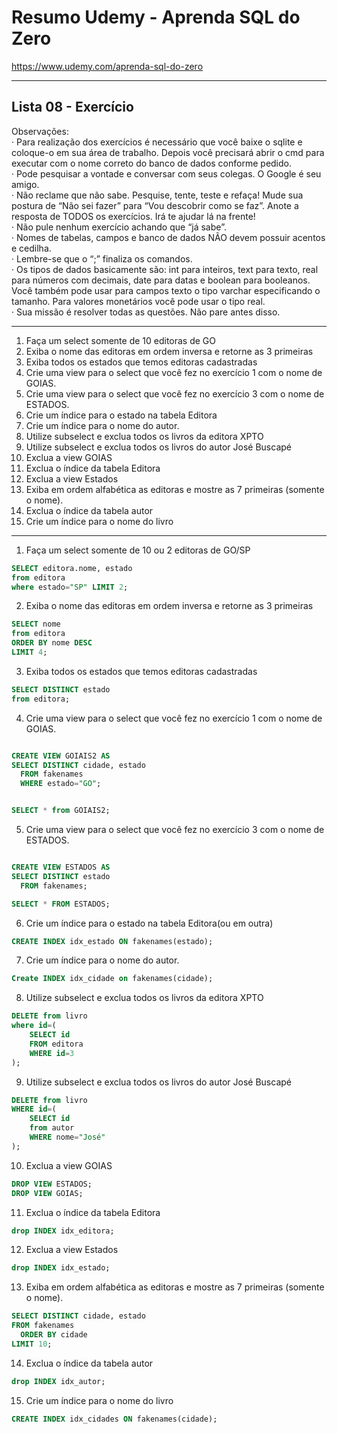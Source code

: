 # Resumo Udemy - Aprenda SQL do Zero

https://www.udemy.com/aprenda-sql-do-zero

---

## Lista 08 - Exercício

Observações:  
· Para realização dos exercícios é necessário que você baixe o sqlite e coloque-o em sua área de trabalho. Depois você precisará abrir o cmd para executar com o nome correto do banco de dados conforme pedido.  
· Pode pesquisar a vontade e conversar com seus colegas. O Google é seu amigo.  
· Não reclame que não sabe. Pesquise, tente, teste e refaça! Mude sua postura de “Não sei fazer” para “Vou descobrir como se faz”. Anote a resposta de TODOS os exercícios. Irá te ajudar lá na frente!  
· Não pule nenhum exercício achando que “já sabe”.  
· Nomes de tabelas, campos e banco de dados NÃO devem possuir acentos e cedilha.  
· Lembre-se que o “;” finaliza os comandos.  
· Os tipos de dados basicamente são: int para inteiros, text para texto, real para números com decimais, date para datas e boolean para booleanos. Você também pode usar para campos texto o tipo varchar especificando o tamanho. Para valores monetários você pode usar o tipo real.  
· Sua missão é resolver todas as questões. Não pare antes disso.  

---

1) Faça um select somente de 10 editoras de GO  
2) Exiba o nome das editoras em ordem inversa e retorne as 3 primeiras  
3) Exiba todos os estados que temos editoras cadastradas  
4) Crie uma view para o select que você fez no exercício 1 com o nome de GOIAS.  
5) Crie uma view para o select que você fez no exercício 3 com o nome de ESTADOS.  
6) Crie um índice para o estado na tabela Editora  
7) Crie um índice para o nome do autor.  
8) Utilize subselect e exclua todos os livros da editora XPTO  
9) Utilize subselect e exclua todos os livros do autor José Buscapé  
10) Exclua a view GOIAS  
11) Exclua o índice da tabela Editora  
12) Exclua a view Estados  
13) Exiba em ordem alfabética as editoras e mostre as 7 primeiras (somente o nome).  
14) Exclua o índice da tabela autor  
15) Crie um índice para o nome do livro  

--- 

1) Faça um select somente de 10 ou 2 editoras de GO/SP  

```sql
SELECT editora.nome, estado
from editora
where estado="SP" LIMIT 2;
```

2) Exiba o nome das editoras em ordem inversa e retorne as 3 primeiras  

```sql
SELECT nome
from editora
ORDER BY nome DESC
LIMIT 4;
```

3) Exiba todos os estados que temos editoras cadastradas  

```sql
SELECT DISTINCT estado
from editora;
```

4) Crie uma view para o select que você fez no exercício 1 com o nome de GOIAS.  

```sql

CREATE VIEW GOIAIS2 AS
SELECT DISTINCT cidade, estado
  FROM fakenames
  WHERE estado="GO";


SELECT * from GOIAIS2;
```

5) Crie uma view para o select que você fez no exercício 3 com o nome de ESTADOS.  

```sql

CREATE VIEW ESTADOS AS
SELECT DISTINCT estado
  FROM fakenames;

SELECT * FROM ESTADOS;
```

6) Crie um índice para o estado na tabela Editora(ou em outra)  

```sql
CREATE INDEX idx_estado ON fakenames(estado); 
```

7) Crie um índice para o nome do autor.  

```sql
Create INDEX idx_cidade on fakenames(cidade);
```

8) Utilize subselect e exclua todos os livros da editora XPTO  

```sql
DELETE from livro
where id=(
    SELECT id
    FROM editora
    WHERE id=3
);
```

9) Utilize subselect e exclua todos os livros do autor José Buscapé  

```sql
DELETE from livro
WHERE id=(
    SELECT id 
    from autor
    WHERE nome="José"
);
```

10) Exclua a view GOIAS  

```sql
DROP VIEW ESTADOS;
DROP VIEW GOIAS;

```

11) Exclua o índice da tabela Editora  

```sql
drop INDEX idx_editora;
```

12) Exclua a view Estados  

```sql
drop INDEX idx_estado;
```

13) Exiba em ordem alfabética as editoras e mostre as 7 primeiras (somente o nome).  

```sql
SELECT DISTINCT cidade, estado
FROM fakenames
  ORDER BY cidade
LIMIT 10;
```

14) Exclua o índice da tabela autor  

```sql
drop INDEX idx_autor;
```

15) Crie um índice para o nome do livro  


```sql
CREATE INDEX idx_cidades ON fakenames(cidade);
```
